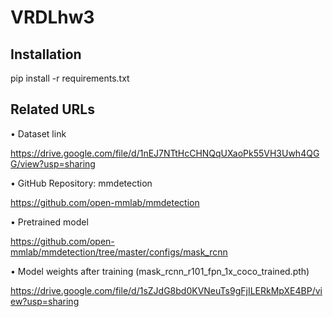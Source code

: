 # VRDLhw3

## Installation

pip install -r requirements.txt

## Related URLs

• Dataset link

https://drive.google.com/file/d/1nEJ7NTtHcCHNQqUXaoPk55VH3Uwh4QGG/view?usp=sharing

• GitHub Repository: mmdetection

https://github.com/open-mmlab/mmdetection

• Pretrained model

https://github.com/open-mmlab/mmdetection/tree/master/configs/mask_rcnn

• Model weights after training (mask_rcnn_r101_fpn_1x_coco_trained.pth)

https://drive.google.com/file/d/1sZJdG8bd0KVNeuTs9gFjILERkMpXE4BP/view?usp=sharing
